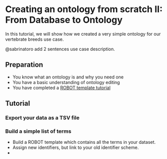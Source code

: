 # Creating an ontology from scratch II: From Database to Ontology

In this tutorial, we will show how we created a very simple ontology for our vertebrate breeds use case.

@sabrinatoro add 2 sentences use case description.

## Preparation

- You know what an ontology is and why you need one
- You have a basic understanding of ontology editing
- You have completed a [ROBOT template tutorial](../tutorial/robot-tutorial-1.md)

## Tutorial

### Export your data as a TSV file

### Build a simple list of terms

- Build a ROBOT template which contains all the terms in your dataset.
- Assign new identifiers, but link to your old identifier scheme.
- 

